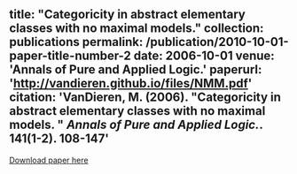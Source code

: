 
title: "Categoricity in abstract elementary classes with no maximal models."
collection: publications
permalink: /publication/2010-10-01-paper-title-number-2
date: 2006-10-01
venue: 'Annals of Pure and Applied Logic.'
paperurl: 'http://vandieren.github.io/files/NMM.pdf'
citation: 'VanDieren, M. (2006). &quot;Categoricity in abstract elementary classes with no maximal models. &quot; <i>Annals of Pure and Applied Logic.</i>. 141(1-2). 108-147'
---

[Download paper here](http://vandieren.github.io/files/NMM.pdf)

